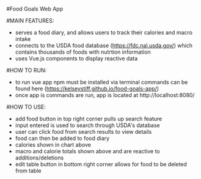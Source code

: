 #Food Goals Web App

#MAIN FEATURES:

* serves a food diary, and allows users to track their calories and macro intake
* connects to the USDA food database (https://fdc.nal.usda.gov/) which contains thousands of foods with nutrtion information
* uses Vue.js components to display reactive data

#HOW TO RUN:
* to run vue app npm must be installed via terminal commands can be found here (https://kelseystiff.github.io/food-goals-app/)
* once app is commands are run, app is located at http://localhost:8080/

#HOW TO USE:
* add food button in top right corner pulls up search feature
* input entered is used to search through USDA's database
* user can click food from search results to view details
* food can then be added to food diary
* calories shown in chart above
* macro and calorie totals shown above and are reactive to additions/deletions
* edit table button in bottom right corner allows for food to be deleted from table





